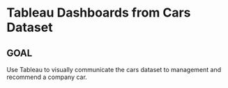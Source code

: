 # Tableau Dashboards from Cars Dataset

## GOAL

Use Tableau to visually communicate the cars dataset to management and recommend a company car.
